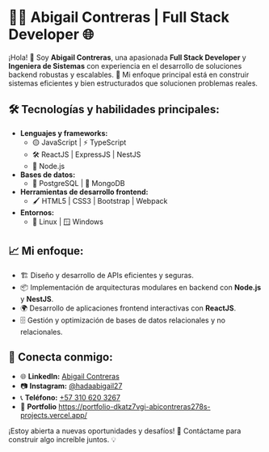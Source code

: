 # 👩‍💻 Abigail Contreras | Full Stack Developer 🌐

¡Hola! 👋 Soy **Abigail Contreras**, una apasionada **Full Stack Developer** y **Ingeniera de Sistemas** con experiencia en el desarrollo de soluciones backend robustas y escalables. 🚀 Mi enfoque principal está en construir sistemas eficientes y bien estructurados que solucionen problemas reales. 

## 🛠️ Tecnologías y habilidades principales:
- **Lenguajes y frameworks:**  
  - 🟡 JavaScript | ⚡ TypeScript  
  - 🛠️ ReactJS | ExpressJS | NestJS  
  - 🌟 Node.js  
- **Bases de datos:**  
  - 🐘 PostgreSQL | 🍃 MongoDB  
- **Herramientas de desarrollo frontend:**  
  - 🖌️ HTML5 | CSS3 | Bootstrap | Webpack  
- **Entornos:**  
  - 🐧 Linux | 🪟 Windows  

## 📈 Mi enfoque:
- 🏗️ Diseño y desarrollo de APIs eficientes y seguras.  
- 📦 Implementación de arquitecturas modulares en backend con **Node.js** y **NestJS**.  
- 🌍 Desarrollo de aplicaciones frontend interactivas con **ReactJS**.  
- 🗄️ Gestión y optimización de bases de datos relacionales y no relacionales.  

## 📲 Conecta conmigo:
- 🌐 **LinkedIn:** [Abigail Contreras](https://www.linkedin.com/in/contrerasabi278/)  
- 📷 **Instagram:** [@hadaabigail27](https://www.instagram.com/hadaabigail27/profilecard/?igsh=a2m3bgdmngrpehd3)  
- 📞 **Teléfono:** [+57 310 620 3267](tel:+573106203267)
- 💼 **Portfolio**  https://portfolio-dkatz7vgi-abicontreras278s-projects.vercel.app/

¡Estoy abierta a nuevas oportunidades y desafíos! 🎯 Contáctame para construir algo increíble juntos. 💡

